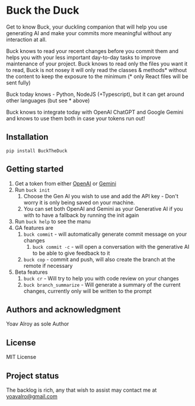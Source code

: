 # Buck the Duck
Get to know Buck, your duckling companion that will help you use generating AI and make your commits more meaningful without any interaction at all.

Buck knows to read your recent changes before you commit them and helps you with your less important day-to-day tasks to improve maintenance of your project.
Buck knows to read only the files you want it to read, Buck is not nosey it will only read the classes & methods* without the content to keep the exposure to the minimum (* only React files will be sent fully)

Buck today knows - Python, NodeJS (+Typescript), but it can get around other languages (but see * above)

Buck knows to integrate today with OpenAI ChatGPT and Google Gemini and knows to use them both in case your tokens run out!
## Installation
`pip install BuckTheDuck`

## Getting started
1. Get a token from either [OpenAI](https://help.openai.com/en/articles/4936850-where-do-i-find-my-openai-api-key) or [Gemini](https://ai.google.dev/gemini-api/docs/api-key) 
2. Run `buck init`
   1. Choose the Gen AI you wish to use and add the API key - Don't worry it is only being saved on your machine.
   2. You can set both OpenAI and Gemini as your Generative AI if you with to have a fallback by running the init again
3. Run `buck help` to see the manu
4. GA features are 
   1. `buck commit` - will automatically generate commit message on your changes
      1. `buck commit -c` - will open a conversation with the generative AI to be able to give feedback to it 
   2. `buck cop` - commit and push, will also create the branch at the remote if necessary
5. Beta features
   1. `buck cr` - Will try to help you with code review on your changes
   2. `buck branch_summarize` - Will generate a summary of the current changes, currently only will be written to the prompt

## Authors and acknowledgment
Yoav Alroy as sole Author

## License
MIT License

## Project status
The backlog is rich, any that wish to assist may contact me at yoavalro@gmail.com
